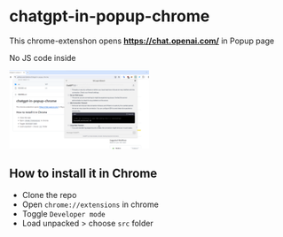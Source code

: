 # chatgpt-in-popup-chrome

This chrome-extenshon opens **https://chat.openai.com/** in Popup page

No JS code inside

<img src="https://github.com/dpikalov/chatgpt-in-popup-chrome/blob/main/artworks/screenshot.png?raw=true" width="50%">

## How to install it in Chrome
- Clone the  repo
- Open ```chrome://extensions``` in chrome
- Toggle ```Developer mode```
- Load unpacked > choose ```src``` folder



